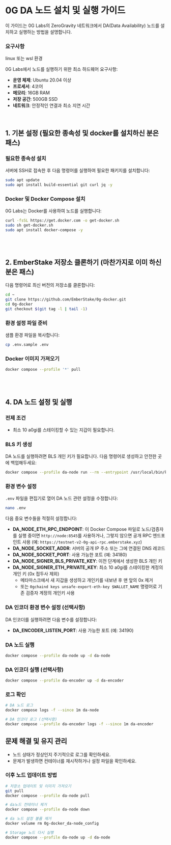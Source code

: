 # 0G DA 노드 설치 및 실행 가이드

이 가이드는 0G Labs의 ZeroGravity 네트워크에서 DA(Data Availability) 노드를 설치하고 실행하는 방법을 설명합니다.

### 요구사항

linux 또는 wsl 환경

0G Labs에서 노드를 실행하기 위한 최소 하드웨어 요구사항:

- **운영 체제**: Ubuntu 20.04 이상
- **프로세서**: 4코어
- **메모리**: 16GB RAM
- **저장 공간**: 500GB SSD
- **네트워크**: 안정적인 연결과 최소 지연 시간

<br>

## 1. 기본 설정 (필요한 종속성 및 docker를 설치하신 분은 패스)

### 필요한 종속성 설치

서버에 SSH로 접속한 후 다음 명령어를 실행하여 필요한 패키지를 설치합니다:

```bash
sudo apt update
sudo apt install build-essential git curl jq -y
```

### Docker 및 Docker Compose 설치

0G Labs는 Docker를 사용하여 노드를 실행합니다:

```bash
curl -fsSL https://get.docker.com -o get-docker.sh
sudo sh get-docker.sh
sudo apt install docker-compose -y
```
<br>
<br>

## 2. EmberStake 저장소 클론하기 (마찬가지로 이미 하신분은 패스)

다음 명령어로 최신 버전의 저장소를 클론합니다:

```bash
cd ~
git clone https://github.com/EmberStake/0g-docker.git
cd 0g-docker
git checkout $(git tag -l | tail -1)
```

### 환경 설정 파일 준비

샘플 환경 파일을 복사합니다:

```bash
cp .env.sample .env
```

### Docker 이미지 가져오기

```bash
docker compose --profile '*' pull
```
<br>
<br>

## 4. DA 노드 설정 및 실행

### 전제 조건

- 최소 10 a0gi를 스테이킹할 수 있는 지갑이 필요합니다.

### BLS 키 생성

DA 노드를 실행하려면 BLS 개인 키가 필요합니다. 다음 명령어로 생성하고 안전한 곳에 백업해두세요:

```bash
docker compose --profile da-node run --rm --entrypoint /usr/local/bin/key-gen da-node
```

### 환경 변수 설정

`.env` 파일을 편집기로 열어 DA 노드 관련 설정을 수정합니다:

```bash
nano .env
```

다음 중요 변수들을 적절히 설정합니다:

- **DA_NODE_ETH_RPC_ENDPOINT**: 이 Docker Compose 파일로 노드/검증자를 실행 중이면 `http://node:8545`를 사용하거나, 그렇지 않으면 공개 RPC 엔드포인트 사용 (예: `https://testnet-v2-0g-api-rpc.emberstake.xyz`)
- **DA_NODE_SOCKET_ADDR**: 서버의 공개 IP 주소 또는 그에 연결된 DNS 레코드
- **DA_NODE_SOCKET_PORT**: 사용 가능한 포트 (예: 34180)
- **DA_NODE_SIGNER_BLS_PRIVATE_KEY**: 이전 단계에서 생성한 BLS 개인 키
- **DA_NODE_SIGNER_ETH_PRIVATE_KEY**: 최소 10 a0gi를 스테이킹한 계정의 개인 키 (0x 접두사 제외)
  - 메타마스크에서 새 지갑을 생성하고 개인키를 내보낸 후 맨 앞의 0x 제거
  - 또는 `0gchaind keys unsafe-export-eth-key $WALLET_NAME` 명령어로 기존 검증자 계정의 개인키 사용

### DA 인코더 환경 변수 설정 (선택사항)

DA 인코더를 실행하려면 다음 변수를 설정합니다:

- **DA_ENCODER_LISTEN_PORT**: 사용 가능한 포트 (예: 34190)

### DA 노드 실행

```bash
docker compose --profile da-node up -d da-node
```

### DA 인코더 실행 (선택사항)

```bash
docker compose --profile da-encoder up -d da-encoder
```

### 로그 확인

```bash
# DA 노드 로그
docker compose logs -f --since 1m da-node

# DA 인코더 로그 (선택사항)
docker compose --profile da-encoder logs -f --since 1m da-encoder
```

## 문제 해결 및 유지 관리

- 노드 상태가 정상인지 주기적으로 로그를 확인하세요.
- 문제가 발생하면 컨테이너를 재시작하거나 설정 파일을 확인하세요.


### 이후 노드 업데이트 방법

```bash
# 저장소 업데이트 및 이미지 가져오기
git pull
docker compose --profile da-node pull

# da노드 컨테이너 제거
docker compose --profile da-node down

# da 노드 설정 볼륨 제거
docker volume rm 0g-docker_da-node_config

# Storage 노드 다시 실행
docker compose --profile da-node up -d da-node
```

